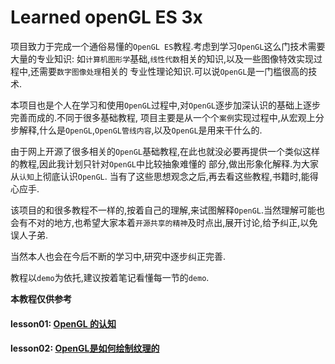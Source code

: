 # Learned openGL ES 3x

项目致力于完成一个通俗易懂的`OpenGL ES`教程.考虑到学习`OpenGL`这么门技术需要大量的专业知识:
如`计算机图形学`基础,`线性代数`相关的知识,以及一些图像特效实现过程中,还需要`数字图像处理`相关的
专业性理论知识.可以说`OpenGL`是一门槛很高的技术.

本项目也是个人在学习和使用`OpenGL`过程中,对`OpenGL`逐步加深认识的基础上逐步完善而成的.不同于很多基础教程,
项目主要是从一个个`案例`实现过程中,从宏观上分步解释,什么是`OpenGL`,`OpenGL管线内容`,以及`OpenGL`是用来干什么的.

由于网上开源了很多相关的`OpenGL`基础教程,在此也就没必要再提供一个类似这样的教程,因此我计划只针对`OpenGL`中比较抽象难懂的
部分,做出形象化解释.为大家从`认知`上彻底认识`OpenGL`. 当有了这些思想观念之后,再去看这些教程,书籍时,能得心应手.

该项目的和很多教程不一样的,按着自己的理解,来试图解释`OpenGL`.当然理解可能也会有不对的地方,也希望大家本着`开源共享的精神`及时点出,展开讨论,给予纠正,以免误人子弟.

当然本人也会在今后不断的学习中,研究中逐步纠正完善.

教程以`demo`为依托,建议按着笔记看懂每一节的`demo`.

**本教程仅供参考**

#### lesson01: [OpenGL 的认知][1]
#### lesson02: [OpenGL是如何绘制纹理的][2]





























[1]: https://github.com/xiwenhec/LearnOpenGLES3x/blob/master/app/src/main/java/com/sivin/learnopengles3x/lesson1/note01.md
[2]:https://github.com/xiwenhec/LearnOpenGLES3x/blob/master/app/src/main/java/com/sivin/learnopengles3x/lesson02/note02.md